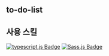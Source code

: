 ## to-do-list
## 사용 스킬
[![typescript.js Badge](https://img.shields.io/badge/TypeScript-3178C6?style=flat&logo=TypeScript&logoColor=white)](https://typescript.org/)
[![Sass.js Badge](https://img.shields.io/badge/Sass-CC6699?style=flat&logo=Sass&logoColor=white)](https://typescript.org/)
